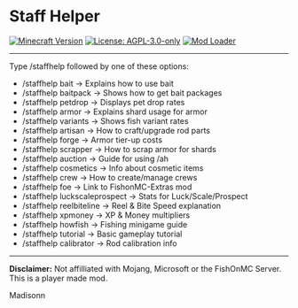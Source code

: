 # Staff Helper

[![Minecraft Version](https://img.shields.io/badge/Minecraft-1.21.4%20to%201.21.5-blue)](https://minecraft.net)
[![License: AGPL-3.0-only](https://img.shields.io/badge/License-AGPL--3.0--only-green)](https://opensource.org/licenses/AGPL-3.0)
[![Mod Loader](https://img.shields.io/badge/Mod%20Loader-Fabric-orange)](https://fabricmc.net)

---

Type /staffhelp followed by one of these options:

- /staffhelp bait -> Explains how to use bait
- /staffhelp baitpack	-> Shows how to get bait packages
- /staffhelp petdrop	-> Displays pet drop rates
- /staffhelp armor	-> Explains shard usage for armor
- /staffhelp variants	-> Shows fish variant rates
- /staffhelp artisan	-> How to craft/upgrade rod parts
- /staffhelp forge	-> Armor tier-up costs
- /staffhelp scrapper	-> How to scrap armor for shards
- /staffhelp auction	-> Guide for using /ah
- /staffhelp cosmetics	-> Info about cosmetic items
- /staffhelp crew	-> How to create/manage crews
- /staffhelp foe	-> Link to FishonMC-Extras mod
- /staffhelp luckscaleprospect	-> Stats for Luck/Scale/Prospect
- /staffhelp reelbiteline	-> Reel & Bite Speed explanation
- /staffhelp xpmoney	-> XP & Money multipliers
- /staffhelp howfish	-> Fishing minigame guide
- /staffhelp tutorial	-> Basic gameplay tutorial
- /staffhelp calibrator	-> Rod calibration info

---

**Disclaimer:** Not affilliated with Mojang, Microsoft or the FishOnMC Server. This is a player made mod.

Madisonn

